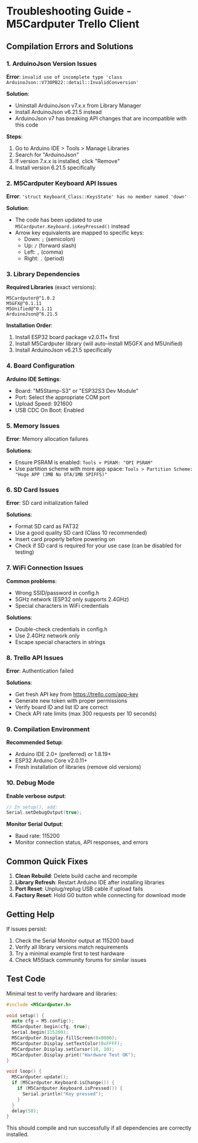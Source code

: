 # Troubleshooting Guide - M5Cardputer Trello Client

## Compilation Errors and Solutions

### 1. ArduinoJson Version Issues

**Error**: `invalid use of incomplete type 'class ArduinoJson::V730PB22::detail::InvalidConversion'`

**Solution**: 
- Uninstall ArduinoJson v7.x.x from Library Manager
- Install ArduinoJson v6.21.5 instead
- ArduinoJson v7 has breaking API changes that are incompatible with this code

**Steps**:
1. Go to Arduino IDE > Tools > Manage Libraries
2. Search for "ArduinoJson"
3. If version 7.x.x is installed, click "Remove"
4. Install version 6.21.5 specifically

### 2. M5Cardputer Keyboard API Issues

**Error**: `'struct Keyboard_Class::KeysState' has no member named 'down'`

**Solution**: 
- The code has been updated to use `M5Cardputer.Keyboard.isKeyPressed()` instead
- Arrow key equivalents are mapped to specific keys:
  - Down: `;` (semicolon)
  - Up: `/` (forward slash)  
  - Left: `,` (comma)
  - Right: `.` (period)

### 3. Library Dependencies

**Required Libraries** (exact versions):
```
M5Cardputer@^1.0.2
M5GFX@^0.1.11
M5Unified@^0.1.11
ArduinoJson@^6.21.5
```

**Installation Order**:
1. Install ESP32 board package v2.0.11+ first
2. Install M5Cardputer library (will auto-install M5GFX and M5Unified)
3. Install ArduinoJson v6.21.5 specifically

### 4. Board Configuration

**Arduino IDE Settings**:
- Board: "M5Stamp-S3" or "ESP32S3 Dev Module"
- Port: Select the appropriate COM port
- Upload Speed: 921600
- USB CDC On Boot: Enabled

### 5. Memory Issues

**Error**: Memory allocation failures

**Solutions**:
- Ensure PSRAM is enabled: `Tools > PSRAM: "OPI PSRAM"`
- Use partition scheme with more app space: `Tools > Partition Scheme: "Huge APP (3MB No OTA/1MB SPIFFS)"`

### 6. SD Card Issues

**Error**: SD card initialization failed

**Solutions**:
- Format SD card as FAT32
- Use a good quality SD card (Class 10 recommended)
- Insert card properly before powering on
- Check if SD card is required for your use case (can be disabled for testing)

### 7. WiFi Connection Issues

**Common problems**:
- Wrong SSID/password in config.h
- 5GHz network (ESP32 only supports 2.4GHz)
- Special characters in WiFi credentials

**Solutions**:
- Double-check credentials in config.h
- Use 2.4GHz network only
- Escape special characters in strings

### 8. Trello API Issues

**Error**: Authentication failed

**Solutions**:
- Get fresh API key from https://trello.com/app-key
- Generate new token with proper permissions
- Verify board ID and list ID are correct
- Check API rate limits (max 300 requests per 10 seconds)

### 9. Compilation Environment

**Recommended Setup**:
- Arduino IDE 2.0+ (preferred) or 1.8.19+
- ESP32 Arduino Core v2.0.11+
- Fresh installation of libraries (remove old versions)

### 10. Debug Mode

**Enable verbose output**:
```cpp
// In setup(), add:
Serial.setDebugOutput(true);
```

**Monitor Serial Output**:
- Baud rate: 115200
- Monitor connection status, API responses, and errors

## Common Quick Fixes

1. **Clean Rebuild**: Delete build cache and recompile
2. **Library Refresh**: Restart Arduino IDE after installing libraries
3. **Port Reset**: Unplug/replug USB cable if upload fails
4. **Factory Reset**: Hold G0 button while connecting for download mode

## Getting Help

If issues persist:
1. Check the Serial Monitor output at 115200 baud
2. Verify all library versions match requirements
3. Try a minimal example first to test hardware
4. Check M5Stack community forums for similar issues

## Test Code

Minimal test to verify hardware and libraries:

```cpp
#include <M5Cardputer.h>

void setup() {
  auto cfg = M5.config();
  M5Cardputer.begin(cfg, true);
  Serial.begin(115200);
  M5Cardputer.Display.fillScreen(0x0000);
  M5Cardputer.Display.setTextColor(0xFFFF);
  M5Cardputer.Display.setCursor(10, 10);
  M5Cardputer.Display.print("Hardware Test OK");
}

void loop() {
  M5Cardputer.update();
  if (M5Cardputer.Keyboard.isChange()) {
    if (M5Cardputer.Keyboard.isPressed()) {
      Serial.println("Key pressed");
    }
  }
  delay(50);
}
```

This should compile and run successfully if all dependencies are correctly installed.
